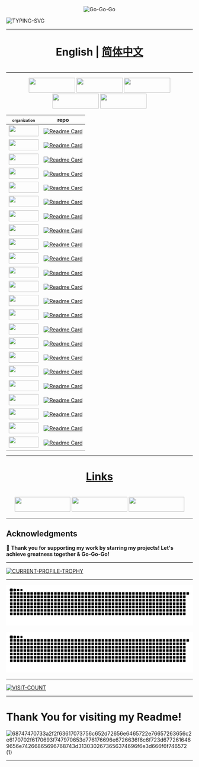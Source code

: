 <div align="center">
  <img src="https://raw.githubusercontent.com/yyle88/yyle88/main/assets/go-mascot-animation.gif" alt="Go-Go-Go"/>
</div>

![TYPING-SVG](https://readme-typing-svg.demolab.com?font=Fira+Code&size=33&pause=1000&color=EBE912&width=999&lines=Hi+there+%F0%9F%91%8B%2C+Welcome+to+my+Page+%F0%9F%91%8B%2C+I'm+yyle88)

---

<h4 align="center" style="font-size: 2.0em;"><strong>English</strong> | <a href="./README.zh.md">简体中文</a></h4>

---

<div align="center">

<!-- 这是一个注释，它不会在渲染时显示出来，这是组织项目列表的起始位置 -->

<a href="https://github.com/orzkratos"><img src="https://img.shields.io/badge/orzkratos-%238A2BE2.svg?style=flat&logoColor=white" height="40" width="125"></a>
<a href="https://github.com/go-xlan"><img src="https://img.shields.io/badge/go+xlan-%23FF1493.svg?style=flat&logoColor=white" height="40" width="125"></a>
<a href="https://github.com/go-mate"><img src="https://img.shields.io/badge/go+mate-%2335A8D5.svg?style=flat&logoColor=white" height="40" width="125"></a>
<a href="https://github.com/go-legs"><img src="https://img.shields.io/badge/go+legs-%238A2BE2.svg?style=flat&logoColor=white" height="40" width="125"></a>
<a href="https://github.com/go-zwbc"><img src="https://img.shields.io/badge/go+zwbc-%2395C59D.svg?style=flat&logoColor=white" height="40" width="125"></a>

| **<span style="font-size: 10px;">organization</span>** | **repo** |
|----------|----------|
| <a href="https://github.com/go-xlan"><img src="https://img.shields.io/badge/go+xlan-%233CB371.svg?style=flat&logoColor=white" height="30" width="80"></a> | [![Readme Card](https://github-readme-stats.vercel.app/api/pin/?username=go-xlan&repo=sui-go-guide&theme=monokai&unique=2a221959-e9c9-43de-9429-b9572218f210)](https://github.com/go-xlan/sui-go-guide) |
| <a href="https://github.com/go-mate"><img src="https://img.shields.io/badge/go+mate-%233CB371.svg?style=flat&logoColor=white" height="30" width="80"></a> | [![Readme Card](https://github-readme-stats.vercel.app/api/pin/?username=go-mate&repo=depbump&theme=aura_dark&unique=a4c69016-80ea-420a-88af-60690adb4471)](https://github.com/go-mate/depbump) |
| <a href="https://github.com/orzkratos"><img src="https://img.shields.io/badge/orzkratos-%23FFD700.svg?style=flat&logoColor=white" height="30" width="80"></a> | [![Readme Card](https://github-readme-stats.vercel.app/api/pin/?username=orzkratos&repo=orzkratos&theme=noctis_minimus&unique=7d8c0030-db57-4065-94cd-5dc735c626e7)](https://github.com/orzkratos/orzkratos) |
| <a href="https://github.com/go-zwbc"><img src="https://img.shields.io/badge/go+zwbc-%23F09F3B.svg?style=flat&logoColor=white" height="30" width="80"></a> | [![Readme Card](https://github-readme-stats.vercel.app/api/pin/?username=go-zwbc&repo=emailzh&theme=prussian&unique=c3368dcb-a018-4189-bb2f-fa3f611cd204)](https://github.com/go-zwbc/emailzh) |
| <a href="https://github.com/orzkratos"><img src="https://img.shields.io/badge/orzkratos-%23FFD700.svg?style=flat&logoColor=white" height="30" width="80"></a> | [![Readme Card](https://github-readme-stats.vercel.app/api/pin/?username=orzkratos&repo=apmkratos&theme=react&unique=811720bb-58fc-4c45-8e8c-99a59e379e43)](https://github.com/orzkratos/apmkratos) |
| <a href="https://github.com/go-xlan"><img src="https://img.shields.io/badge/go+xlan-%23FF5733.svg?style=flat&logoColor=white" height="30" width="80"></a> | [![Readme Card](https://github-readme-stats.vercel.app/api/pin/?username=go-xlan&repo=gogit&theme=calm_pink&unique=abb0e723-833f-4530-a059-b8f9551cedb4)](https://github.com/go-xlan/gogit) |
| <a href="https://github.com/go-mate"><img src="https://img.shields.io/badge/go+mate-%237D4B91.svg?style=flat&logoColor=white" height="30" width="80"></a> | [![Readme Card](https://github-readme-stats.vercel.app/api/pin/?username=go-mate&repo=replicago&theme=calm&unique=e0252e42-43d3-4bb3-b861-6468ddac0450)](https://github.com/go-mate/replicago) |
| <a href="https://github.com/go-xlan"><img src="https://img.shields.io/badge/go+xlan-%23F09F3B.svg?style=flat&logoColor=white" height="30" width="80"></a> | [![Readme Card](https://github-readme-stats.vercel.app/api/pin/?username=go-xlan&repo=elasticapm&theme=shadow_red&unique=94568dc0-ebe7-4482-9285-ea7bb0f96516)](https://github.com/go-xlan/elasticapm) |
| <a href="https://github.com/orzkratos"><img src="https://img.shields.io/badge/orzkratos-%237D4B91.svg?style=flat&logoColor=white" height="30" width="80"></a> | [![Readme Card](https://github-readme-stats.vercel.app/api/pin/?username=orzkratos&repo=zapzhkratos&theme=highcontrast&unique=ff2962ba-a364-444a-b315-debc774600e6)](https://github.com/orzkratos/zapzhkratos) |
| <a href="https://github.com/orzkratos"><img src="https://img.shields.io/badge/orzkratos-%232E8B57.svg?style=flat&logoColor=white" height="30" width="80"></a> | [![Readme Card](https://github-readme-stats.vercel.app/api/pin/?username=orzkratos&repo=swaggokratos&theme=vue-dark&unique=4c8efe0f-3dab-41b5-a6e8-77bb81d37c09)](https://github.com/orzkratos/swaggokratos) |
| <a href="https://github.com/go-xlan"><img src="https://img.shields.io/badge/go+xlan-%23DC143C.svg?style=flat&logoColor=white" height="30" width="80"></a> | [![Readme Card](https://github-readme-stats.vercel.app/api/pin/?username=go-xlan&repo=gitgo&theme=blue_navy&unique=a97d7e0a-f9b8-4e4a-92f3-7e6c5027f84a)](https://github.com/go-xlan/gitgo) |
| <a href="https://github.com/go-xlan"><img src="https://img.shields.io/badge/go+xlan-%23DC143C.svg?style=flat&logoColor=white" height="30" width="80"></a> | [![Readme Card](https://github-readme-stats.vercel.app/api/pin/?username=go-xlan&repo=redis-go-suo&theme=gruvbox&unique=9c15333a-5d81-4424-89c5-f2ae4eb6f209)](https://github.com/go-xlan/redis-go-suo) |
| <a href="https://github.com/orzkratos"><img src="https://img.shields.io/badge/orzkratos-%237D4B91.svg?style=flat&logoColor=white" height="30" width="80"></a> | [![Readme Card](https://github-readme-stats.vercel.app/api/pin/?username=orzkratos&repo=vue3kratos&theme=moltack&unique=32aaf88e-5308-478e-b889-80fd8ddef5c2)](https://github.com/orzkratos/vue3kratos) |
| <a href="https://github.com/go-xlan"><img src="https://img.shields.io/badge/go+xlan-%237D4B91.svg?style=flat&logoColor=white" height="30" width="80"></a> | [![Readme Card](https://github-readme-stats.vercel.app/api/pin/?username=go-xlan&repo=yaml-go-edit&theme=apprentice&unique=a33395f0-fa4d-46e4-aa3e-439b5ea77589)](https://github.com/go-xlan/yaml-go-edit) |
| <a href="https://github.com/orzkratos"><img src="https://img.shields.io/badge/orzkratos-%23FF5733.svg?style=flat&logoColor=white" height="30" width="80"></a> | [![Readme Card](https://github-readme-stats.vercel.app/api/pin/?username=orzkratos&repo=authkratos&theme=ambient_gradient&unique=4f84a23c-bc3e-4d3e-97ea-8589756fad74)](https://github.com/orzkratos/authkratos) |
| <a href="https://github.com/orzkratos"><img src="https://img.shields.io/badge/orzkratos-%2395C59D.svg?style=flat&logoColor=white" height="30" width="80"></a> | [![Readme Card](https://github-readme-stats.vercel.app/api/pin/?username=orzkratos&repo=gormkratos&theme=synthwave&unique=a1b29122-183f-4a28-9523-7913b69e4562)](https://github.com/orzkratos/gormkratos) |
| <a href="https://github.com/orzkratos"><img src="https://img.shields.io/badge/orzkratos-%237D5E7F.svg?style=flat&logoColor=white" height="30" width="80"></a> | [![Readme Card](https://github-readme-stats.vercel.app/api/pin/?username=orzkratos&repo=erkkratos&theme=chartreuse-dark&unique=6f845162-7532-44ef-9f55-61121388dd18)](https://github.com/orzkratos/erkkratos) |
| <a href="https://github.com/orzkratos"><img src="https://img.shields.io/badge/orzkratos-%2320B2AA.svg?style=flat&logoColor=white" height="30" width="80"></a> | [![Readme Card](https://github-readme-stats.vercel.app/api/pin/?username=orzkratos&repo=wire2kratos&theme=outrun&unique=d524979b-b572-4d61-a11d-3d14f2e636b4)](https://github.com/orzkratos/wire2kratos) |
| <a href="https://github.com/go-legs"><img src="https://img.shields.io/badge/go+legs-%23F2D330.svg?style=flat&logoColor=white" height="30" width="80"></a> | [![Readme Card](https://github-readme-stats.vercel.app/api/pin/?username=go-legs&repo=.github&theme=vision-friendly-dark&unique=6b04baee-07e7-4f3b-ace1-b12dd8f1ab9b)](https://github.com/go-legs/.github) |
| <a href="https://github.com/go-zwbc"><img src="https://img.shields.io/badge/go+zwbc-%23DC143C.svg?style=flat&logoColor=white" height="30" width="80"></a> | [![Readme Card](https://github-readme-stats.vercel.app/api/pin/?username=go-zwbc&repo=.github&theme=shades-of-purple&unique=1dd097d7-31a0-4cca-b01d-6bbc32a90c6c)](https://github.com/go-zwbc/.github) |
| <a href="https://github.com/go-mate"><img src="https://img.shields.io/badge/go+mate-%2335A8D5.svg?style=flat&logoColor=white" height="30" width="80"></a> | [![Readme Card](https://github-readme-stats.vercel.app/api/pin/?username=go-mate&repo=.github&theme=maroongold&unique=0f852c4b-a897-4f1a-bb86-27822f87b610)](https://github.com/go-mate/.github) |
| <a href="https://github.com/go-xlan"><img src="https://img.shields.io/badge/go+xlan-%2335A8D5.svg?style=flat&logoColor=white" height="30" width="80"></a> | [![Readme Card](https://github-readme-stats.vercel.app/api/pin/?username=go-xlan&repo=.github&theme=github_dark_dimmed&unique=de5278fe-670a-4f2b-a3f3-42e6e3d7e6d9)](https://github.com/go-xlan/.github) |
| <a href="https://github.com/orzkratos"><img src="https://img.shields.io/badge/orzkratos-%23FF5733.svg?style=flat&logoColor=white" height="30" width="80"></a> | [![Readme Card](https://github-readme-stats.vercel.app/api/pin/?username=orzkratos&repo=.github&theme=dark&unique=3523e86e-1eb0-4445-afbc-8f75dca159a9)](https://github.com/orzkratos/.github) |

<!-- 这是一个注释，它不会在渲染时显示出来，这是组织项目列表的终止位置 -->

</div>

---

<h4 align="center" style="font-size: 2.0em;"><a href="https://github.com/yyle88">Links</a></h4>

<div align="center">

<a href="https://github.com/yyle88"><img src="https://img.shields.io/badge/GitHub-%237D5E7F.svg?style=flat&logo=github&logoColor=white" height="40" width="150"></a>
<a href="https://t.me/yyle88"><img src="https://img.shields.io/badge/-Telegram-f5e0dc?style=for-the-badge&logo=telegram&logoColor=27A0D9" height="40" width="150"></a>
<a href="https://www.youtube.com/@%E6%9D%A8%E4%BA%A6%E4%B9%901990/videos"><img src="https://img.shields.io/badge/-YouTube-f2cdcd?style=for-the-badge&logo=YouTube&logoColor=FF0000" height="40" width="150"></a>

</div>

---

## Acknowledgments

🌟 **Thank you for supporting my work by starring my projects! Let's achieve greatness together & Go-Go-Go!**

---

[![CURRENT-PROFILE-TROPHY](https://github-profile-trophy.vercel.app/?username=yyle88)](https://github.com/yyle88)

---

![github contribution grid snake animation](https://raw.githubusercontent.com/yyle88/yyle88/snake/github-contribution-grid-snake-dark.svg#gh-dark-mode-only)

![github contribution grid snake animation](https://raw.githubusercontent.com/yyle88/yyle88/snake/github-contribution-grid-snake.svg#gh-light-mode-only)

---

[![VISIT-COUNT](https://visitcount.itsvg.in/api?id=yyle88&label=profile-views&pretty=true)](https://visitcount.itsvg.in)

---

# Thank You for visiting my Readme!

![68747470733a2f2f63617073756c652d72656e6465722e76657263656c2e6170702f6170693f747970653d776176696e6726636f6c6f723d6772616469656e74266865696768743d3130302673656374696f6e3d666f6f746572 (1)](https://github.com/user-attachments/assets/e599b0c5-b812-4e11-908a-2bdec8c97c5f)

---
